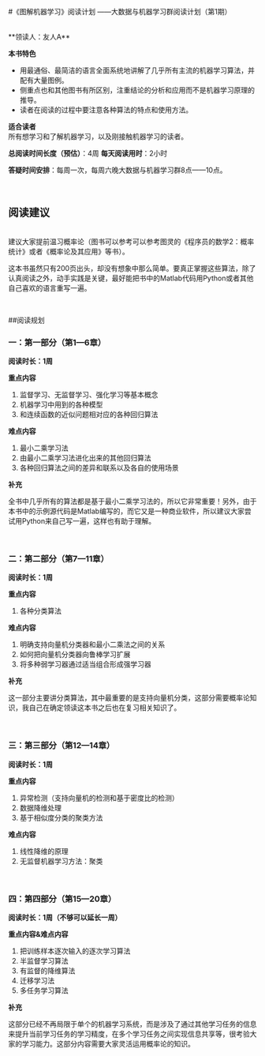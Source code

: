 #《图解机器学习》阅读计划
——大数据与机器学习群阅读计划（第1期）

<br>
**领读人：友人A**

**本书特色**  

- 用最通俗、最简洁的语言全面系统地讲解了几乎所有主流的机器学习算法，并配有大量图例。
- 侧重点也和其他图书有所区别，注重结论的分析和应用而不是机器学习原理的推导。  
- 读者在阅读的过程中要注意各种算法的特点和使用方法。

**适合读者**  
所有想学习和了解机器学习，以及刚接触机器学习的读者。

**总阅读时间长度（预估）**：4周
**每天阅读用时**：2小时  

**答疑时间安排**：每周一次，每周六晚大数据与机器学习群8点——10点。

<br>

## 阅读建议   
<br>
建议大家提前温习概率论（图书可以参考可以参考图灵的《程序员的数学2：概率统计》或者《概率论及其应用》等书）。

这本书虽然只有200页出头，却没有想象中那么简单。要真正掌握这些算法，除了认真阅读之外，动手实践是关键，最好能把书中的Matlab代码用Python或者其他自己喜欢的语言重写一遍。

<br>

##阅读规划
<br>

### 一：第一部分（第1—6章）

**阅读时长：1周**

**重点内容**
1. 监督学习、无监督学习、强化学习等基本概念
2. 机器学习中用到的各种模型
3. 和连续函数的近似问题相对应的各种回归算法

**难点内容**
1. 最小二乘学习法
2. 由最小二乘学习法进化出来的其他回归算法
3. 各种回归算法之间的差异和联系以及各自的使用场景


**补充**  

全书中几乎所有的算法都是基于最小二乘学习法的，所以它非常重要！另外，由于本书中的示例源代码是Matlab编写的，而它又是一种商业软件，所以建议大家尝试用Python来自己写一遍，这样也有助于理解。

<br>

### 二：第二部分（第7—11章）

**阅读时长：1周**

**重点内容**
1. 各种分类算法

**难点内容**
1. 明确支持向量机分类器和最小二乘法之间的关系
2. 如何把向量机分类器向鲁棒学习扩展
3. 将多种弱学习器通过适当组合形成强学习器

**补充** 
 
这一部分主要讲分类算法，其中最重要的是支持向量机分类，这部分需要概率论知识，我自己在确定领读这本书之后也在复习相关知识了。

<br>

### 三：第三部分（第12—14章）

**阅读时长：1周**

**重点内容**
1. 异常检测（支持向量机的检测和基于密度比的检测）
2. 数据降维处理
3. 基于相似度分类的聚类方法

**难点内容**
1. 线性降维的原理
2. 无监督机器学习方法：聚类

<br>

### 四：第四部分（第15—20章）


**阅读时长：1周（不够可以延长一周）**

**重点内容&难点内容**
1. 把训练样本逐次输入的逐次学习算法
2. 半监督学习算法
3. 有监督的降维算法
4. 迁移学习法
5. 多任务学习算法

**补充**   

这部分已经不再局限于单个的机器学习系统，而是涉及了通过其他学习任务的信息来提升当前学习任务的学习精度，在多个学习任务之间实现信息共享等，很考验大家的学习能力。这部分内容需要大家灵活运用概率论的知识。






